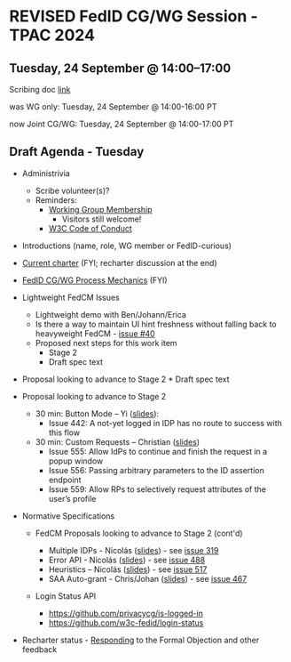 # REVISED FedID CG/WG Session - TPAC 2024

## Tuesday, 24 September @ 14:00​–​17:00
Scribing doc [link](https://docs.google.com/document/d/1ISEjusnwvm5svndeNC9C5Smqk7LJXnMPgSwf7zb7bYM/edit?usp=sharing)

was WG only: Tuesday, 24 September @ 14:00-16:00 PT

now Joint CG/WG: Tuesday, 24 September @ 14:00-17:00 PT


## Draft Agenda - Tuesday
* Administrivia
   * Scribe volunteer(s)?
   * Reminders: 
       * [Working Group Membership](https://www.w3.org/groups/wg/fedid/) 
           * Visitors still welcome!
       * [W3C Code of Conduct](https://www.w3.org/policies/code-of-conduct/)
* Introductions (name, role, WG member or FedID-curious)

* [Current charter](https://www.w3.org/2024/03/wg-fedid-charter.html) (FYI; recharter discussion at the end)

* [FedID CG/WG Process Mechanics](https://github.com/w3c-fedid/Administration/blob/main/proposals-CG-WG.md) (FYI)

* Lightweight FedCM Issues
   * Lightweight demo with Ben/Johann/Erica
   * Is there a way to maintain UI hint freshness without falling back to heavyweight FedCM - [issue #40](https://github.com/fedidcg/LightweightFedCM/issues/40)
   * Proposed next steps for this work item
       * Stage 2
       * Draft spec text
* Proposal looking to advance to Stage 2
      * Draft spec text
* Proposal looking to advance to Stage 2
   * 30 min: Button Mode – Yi ([slides](https://docs.google.com/presentation/d/1WRGI1BlPnqRwRs40w1j1nOEYBHwDAEaNEljcTReoOic/edit#slide=id.g300c7805003_0_1383)): 
      * Issue 442: A not-yet logged in IDP has no route to success with this flow 
   * 30 min: Custom Requests – Christian ([slides](https://docs.google.com/presentation/d/1WRGI1BlPnqRwRs40w1j1nOEYBHwDAEaNEljcTReoOic/edit#slide=id.g300c7805003_0_1387))
      * Issue 555: Allow IdPs to continue and finish the request in a popup window
      * Issue 556: Passing arbitrary parameters to the ID assertion endpoint
      * Issue 559: Allow RPs to selectively request attributes of the user’s profile
* Normative Specifications
   * FedCM Proposals looking to advance to Stage 2 (cont'd)
      * Multiple IDPs - Nicolás ([slides](https://docs.google.com/presentation/d/1WRGI1BlPnqRwRs40w1j1nOEYBHwDAEaNEljcTReoOic/edit#slide=id.g300c7805003_0_1391)) - see [issue 319](https://github.com/w3c-fedid/FedCM/issues/319)
      * Error API - Nicolás ([slides](https://docs.google.com/presentation/d/1WRGI1BlPnqRwRs40w1j1nOEYBHwDAEaNEljcTReoOic/edit#slide=id.g301c1ee8389_2_0)) - see [issue 488](https://github.com/w3c-fedid/FedCM/issues/488)
      * Heuristics – Nicolás ([slides](https://docs.google.com/presentation/d/1WRGI1BlPnqRwRs40w1j1nOEYBHwDAEaNEljcTReoOic/edit#slide=id.g301c1ee8389_2_30)) - see [issue 517](https://github.com/w3c-fedid/FedCM/issues/517)
      * SAA Auto-grant - Chris/Johan ([slides](https://docs.google.com/presentation/d/1WRGI1BlPnqRwRs40w1j1nOEYBHwDAEaNEljcTReoOic/edit#slide=id.g301c1ee8389_4_4)) - see [issue 467](https://github.com/w3c-fedid/FedCM/issues/467)

   * Login Status API
      * <https://github.com/privacycg/is-logged-in>
      * <https://github.com/w3c-fedid/login-status> 

* Recharter status - [Responding](https://github.com/w3c/charter-drafts/pulls?q=is%3Apr+is%3Aopen+%5Bwg%2Ffedid%5D+) to the Formal Objection and other feedback
 
